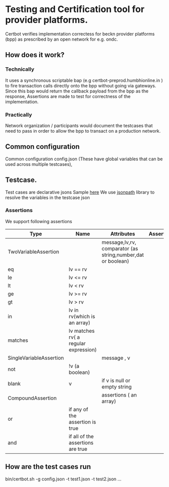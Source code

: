 # Testing and Certification tool for  provider platforms.
Certbot verifies implementation correctess for beckn provider platforms (bpp) as prescribed by an open network for e.g. ondc.

## How does it work? 

### Technically
It uses a synchronous scriptable bap (e.g certbot-preprod.humbhionline.in ) to fire transaction calls directly onto the bpp without going via gateways. 
Since this bap would return the callback payload from the bpp as the response, Assertions are made to test for correctness of the implementation.


### Practically
Network organization / participants would document the testcases that need to pass in order to allow the bpp to transact on a production network.

## Common configuration
Common configuration  config.json  (These have global variables that can be used across multiple testcases), 

## Testcase. 
Test cases are declarative jsons 
Sample [here](./src/test/resources/testcase.json)
We use [jsonpath](https://github.com/json-path/JsonPath)  library to resolve the variables in the testcase json

### Assertions 
We support following assertions 

Type|Name|Attributes| Asserts
-|-|-|-
TwoVariableAssertion| |message,lv,rv, <br/> comparator (as string,number,dat or boolean)
 |eq| lv == rv
 |le|  lv &lt;= rv
 |lt|  lv  &lt; rv 
 |ge| lv &gt;= rv 
 |gt|  lv &gt; rv
 |in| lv in rv(which is an array)
 |matches| lv matches rv( a regular expression)
SingleVariableAssertion | |message , v 
 |not| !v (a boolean) |
 |blank| v | if v is null or empty string
CompoundAssertion|| assertions ( an array) |  
 |or| if any of the assertion is true | 
 |and| if all of the assertions are true |





## How are the test cases run

bin/certbot.sh -g config.json -t test1.json -t test2.json ... 









